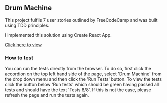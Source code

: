 ## Drum Machine

This project fulfils 7 user stories outlined by FreeCodeCamp and was built using TDD principles.

I implemented this solution using Create React App.

[Click here to view](https://fcc-lnl-drum-machine.netlify.app/)

### How to test

You can run the tests directly from the browser. To do so, first click the accordion on the top left hand side of the page, select 'Drum Machine' from the drop down menu and then click the 'Run Tests' button. To view the tests click the button below 'Run tests' which should be green having passed all tests and should have the text 'Tests 8/8'. If this is not the case, please refresh the page and run the tests again.
